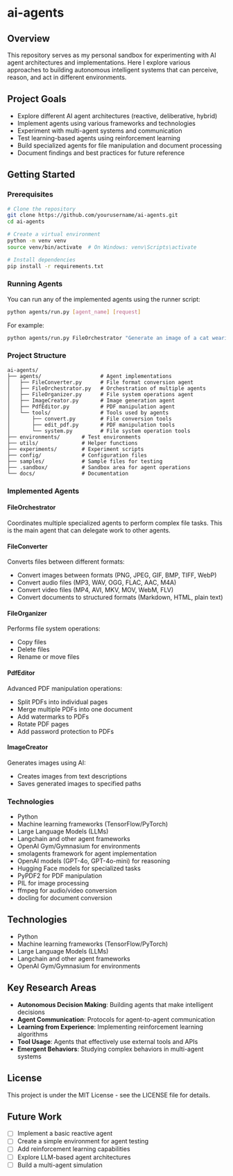 # ai-agents

## Overview

This repository serves as my personal sandbox for experimenting with AI agent architectures and implementations. Here I explore various approaches to building autonomous intelligent systems that can perceive, reason, and act in different environments.

## Project Goals

- Explore different AI agent architectures (reactive, deliberative, hybrid)
- Implement agents using various frameworks and technologies
- Experiment with multi-agent systems and communication
- Test learning-based agents using reinforcement learning
- Build specialized agents for file manipulation and document processing
- Document findings and best practices for future reference

## Getting Started

### Prerequisites

```bash
# Clone the repository
git clone https://github.com/yourusername/ai-agents.git
cd ai-agents

# Create a virtual environment
python -m venv venv
source venv/bin/activate  # On Windows: venv\Scripts\activate

# Install dependencies
pip install -r requirements.txt
```

### Running Agents

You can run any of the implemented agents using the runner script:

```bash
python agents/run.py [agent_name] [request]
```

For example:

```bash
python agents/run.py FileOrchestrator "Generate an image of a cat wearing a hat and save it as 'cat.jpg'"
```

### Project Structure

```
ai-agents/
├── agents/                   # Agent implementations
│   ├── FileConverter.py      # File format conversion agent
│   ├── FileOrchestrator.py   # Orchestration of multiple agents
│   ├── FileOrganizer.py      # File system operations agent
│   ├── ImageCreator.py       # Image generation agent
│   ├── PdfEditor.py          # PDF manipulation agent
│   └── tools/                # Tools used by agents
│       ├── convert.py        # File conversion tools
│       ├── edit_pdf.py       # PDF manipulation tools
│       └── system.py         # File system operation tools
├── environments/       # Test environments
├── utils/              # Helper functions
├── experiments/        # Experiment scripts
├── config/             # Configuration files
├── samples/            # Sample files for testing
├── .sandbox/           # Sandbox area for agent operations
└── docs/               # Documentation
```

### Implemented Agents

#### FileOrchestrator

Coordinates multiple specialized agents to perform complex file tasks. This is the main agent that can delegate work to other agents.

#### FileConverter

Converts files between different formats:

- Convert images between formats (PNG, JPEG, GIF, BMP, TIFF, WebP)
- Convert audio files (MP3, WAV, OGG, FLAC, AAC, M4A)
- Convert video files (MP4, AVI, MKV, MOV, WebM, FLV)
- Convert documents to structured formats (Markdown, HTML, plain text)

#### FileOrganizer

Performs file system operations:

- Copy files
- Delete files
- Rename or move files

#### PdfEditor
Advanced PDF manipulation operations:

- Split PDFs into individual pages
- Merge multiple PDFs into one document
- Add watermarks to PDFs
- Rotate PDF pages
- Add password protection to PDFs

#### ImageCreator
Generates images using AI:

- Creates images from text descriptions
- Saves generated images to specified paths

### Technologies
- Python
- Machine learning frameworks (TensorFlow/PyTorch)
- Large Language Models (LLMs)
- Langchain and other agent frameworks
- OpenAI Gym/Gymnasium for environments
- smolagents framework for agent implementation
- OpenAI models (GPT-4o, GPT-4o-mini) for reasoning
- Hugging Face models for specialized tasks
- PyPDF2 for PDF manipulation
- PIL for image processing
- ffmpeg for audio/video conversion
- docling for document conversion

## Technologies

- Python
- Machine learning frameworks (TensorFlow/PyTorch)
- Large Language Models (LLMs)
- Langchain and other agent frameworks
- OpenAI Gym/Gymnasium for environments

## Key Research Areas

- **Autonomous Decision Making**: Building agents that make intelligent decisions
- **Agent Communication**: Protocols for agent-to-agent communication
- **Learning from Experience**: Implementing reinforcement learning algorithms
- **Tool Usage**: Agents that effectively use external tools and APIs
- **Emergent Behaviors**: Studying complex behaviors in multi-agent systems

## License

This project is under the MIT License - see the LICENSE file for details.

## Future Work

- [ ] Implement a basic reactive agent
- [ ] Create a simple environment for agent testing
- [ ] Add reinforcement learning capabilities
- [ ] Explore LLM-based agent architectures
- [ ] Build a multi-agent simulation